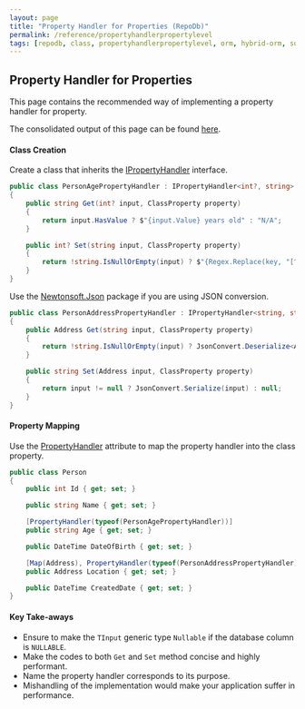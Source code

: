 ```yaml
---
layout: page
title: "Property Handler for Properties (RepoDb)"
permalink: /reference/propertyhandlerpropertylevel
tags: [repodb, class, propertyhandlerpropertylevel, orm, hybrid-orm, sqlserver, sqlite, mysql, postgresql]
---
```


## Property Handler for Properties

This page contains the recommended way of implementing a property handler for property.

The consolidated output of this page can be found [here](/reference/output/propertyhandlerpropertylevel).

#### Class Creation

Create a class that inherits the [IPropertyHandler](/interface/ipropertyhandler) interface.

```csharp
public class PersonAgePropertyHandler : IPropertyHandler<int?, string>
{
    public string Get(int? input, ClassProperty property)
    {
        return input.HasValue ? $"{input.Value} years old" : "N/A";
    }

    public int? Set(string input, ClassProperty property)
    {
        return !string.IsNullOrEmpty(input) ? $"{Regex.Replace(key, "[^0-9]", string.Empty)}" : null;
    }
}
```

Use the [Newtonsoft.Json](https://www.nuget.org/packages/Newtonsoft.Json) package if you are using JSON conversion.

```csharp
public class PersonAddressPropertyHandler : IPropertyHandler<string, string>
{
    public Address Get(string input, ClassProperty property)
    {
        return !string.IsNullOrEmpty(input) ? JsonConvert.Deserialize<Address>(input) : null;
    }

    public string Set(Address input, ClassProperty property)
    {
        return input != null ? JsonConvert.Serialize(input) : null;
    }
}
```

#### Property Mapping

Use the [PropertyHandler](/attribute/propertyhandler) attribute to map the property handler into the class property.

```csharp
public class Person
{
    public int Id { get; set; }

    public string Name { get; set; }

    [PropertyHandler(typeof(PersonAgePropertyHandler))]
    public string Age { get; set; }

    public DateTime DateOfBirth { get; set; }

    [Map(Address), PropertyHandler(typeof(PersonAddressPropertyHandler))]
    public Address Location { get; set; }

    public DateTime CreatedDate { get; set; }
}
```

#### Key Take-aways

- Ensure to make the `TInput` generic type `Nullable` if the database column is `NULLABLE`.
- Make the codes to both `Get` and `Set` method concise and highly performant.
- Name the property handler corresponds to its purpose.
- Mishandling of the implementation would make your application suffer in performance.
